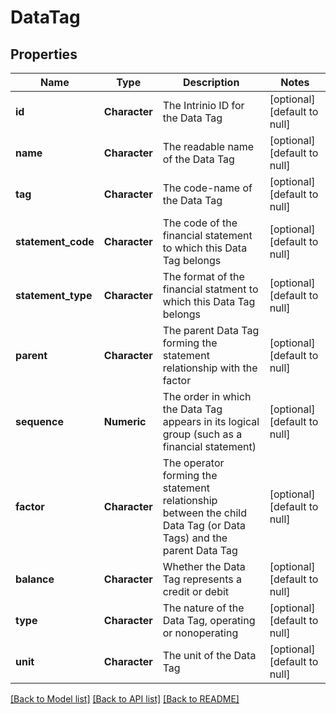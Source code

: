 # DataTag

## Properties
Name | Type | Description | Notes
------------ | ------------- | ------------- | -------------
**id** | **Character** | The Intrinio ID for the Data Tag | [optional] [default to null]
**name** | **Character** | The readable name of the Data Tag | [optional] [default to null]
**tag** | **Character** | The code-name of the Data Tag | [optional] [default to null]
**statement_code** | **Character** | The code of the financial statement to which this Data Tag belongs | [optional] [default to null]
**statement_type** | **Character** | The format of the financial statment to which this Data Tag belongs | [optional] [default to null]
**parent** | **Character** | The parent Data Tag forming the statement relationship with the factor | [optional] [default to null]
**sequence** | **Numeric** | The order in which the Data Tag appears in its logical group (such as a financial statement) | [optional] [default to null]
**factor** | **Character** | The operator forming the statement relationship between the child Data Tag (or Data Tags) and the parent Data Tag | [optional] [default to null]
**balance** | **Character** | Whether the Data Tag represents a credit or debit | [optional] [default to null]
**type** | **Character** | The nature of the Data Tag, operating or nonoperating | [optional] [default to null]
**unit** | **Character** | The unit of the Data Tag | [optional] [default to null]

[[Back to Model list]](../README.md#documentation-for-models) [[Back to API list]](../README.md#documentation-for-api-endpoints) [[Back to README]](../README.md)


